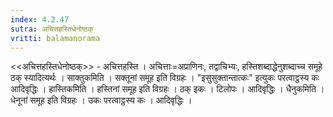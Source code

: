 ```yaml
---
index: 4.2.47
sutra: अचित्तहस्तिधेनोष्ठक्
vritti: balamanorama
---
```


<<अचित्तहस्तिधेनोष्ठक्>> - अचित्तहस्ति । अचित्ताः=अप्राणिनः, तद्वाचिभ्यः, हस्तिशब्दाद्धेनुशब्दाच्च समूहे ठक् स्यादित्यर्थः । साक्तुकमिति । सक्तूनां समूह इति विग्रहः । "इसुसुक्तान्तात्कः" इत्युकः परत्वाट्ठस्य कः आदिवृद्धिः । हास्तिकमिति । हस्तिनां समूह इति विग्रहः । ठक् इकः । टिलोपः । आदिवृद्धिः । धैनुकमिति । धेनूनां समूह इति विग्रहः । उकः परत्वाट्ठस्य कः । आदिवृद्धिः ।